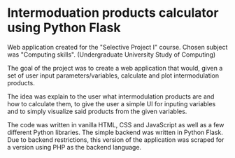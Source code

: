 # Intermoduation products calculator using Python Flask

Web application created for the "Selective Project I" course. Chosen subject was "Computing skills". (Undergraduate University Study of Computing)

The goal of the project was to create a web application that would, given a set of user input parameters/variables, calculate and plot intermodulation products. 

The idea was explain to the user what intermodulation products are and how to calculate them, to give the user a simple UI for inputing variables and to simply visualize said products from the given variables. 

The code was written in vanilla HTML, CSS and JavaScript as well as a few different Python libraries. The simple backend was written in Python Flask. Due to backend restrictions, this version of the application was scraped for a version using PHP as the backend language.
